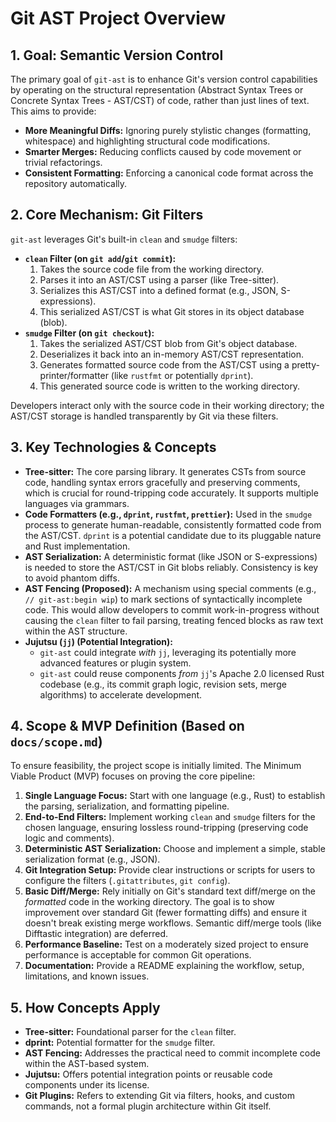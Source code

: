 # Git AST Project Overview

## 1. Goal: Semantic Version Control

The primary goal of `git-ast` is to enhance Git's version control capabilities by operating on the structural representation (Abstract Syntax Trees or Concrete Syntax Trees - AST/CST) of code, rather than just lines of text. This aims to provide:

*   **More Meaningful Diffs:** Ignoring purely stylistic changes (formatting, whitespace) and highlighting structural code modifications.
*   **Smarter Merges:** Reducing conflicts caused by code movement or trivial refactorings.
*   **Consistent Formatting:** Enforcing a canonical code format across the repository automatically.

## 2. Core Mechanism: Git Filters

`git-ast` leverages Git's built-in `clean` and `smudge` filters:

*   **`clean` Filter (on `git add`/`git commit`):**
    1.  Takes the source code file from the working directory.
    2.  Parses it into an AST/CST using a parser (like Tree-sitter).
    3.  Serializes this AST/CST into a defined format (e.g., JSON, S-expressions).
    4.  This serialized AST/CST is what Git stores in its object database (blob).
*   **`smudge` Filter (on `git checkout`):**
    1.  Takes the serialized AST/CST blob from Git's object database.
    2.  Deserializes it back into an in-memory AST/CST representation.
    3.  Generates formatted source code from the AST/CST using a pretty-printer/formatter (like `rustfmt` or potentially `dprint`).
    4.  This generated source code is written to the working directory.

Developers interact only with the source code in their working directory; the AST/CST storage is handled transparently by Git via these filters.

## 3. Key Technologies & Concepts

*   **Tree-sitter:** The core parsing library. It generates CSTs from source code, handling syntax errors gracefully and preserving comments, which is crucial for round-tripping code accurately. It supports multiple languages via grammars.
*   **Code Formatters (e.g., `dprint`, `rustfmt`, `prettier`):** Used in the `smudge` process to generate human-readable, consistently formatted code from the AST/CST. `dprint` is a potential candidate due to its pluggable nature and Rust implementation.
*   **AST Serialization:** A deterministic format (like JSON or S-expressions) is needed to store the AST/CST in Git blobs reliably. Consistency is key to avoid phantom diffs.
*   **AST Fencing (Proposed):** A mechanism using special comments (e.g., `// git-ast:begin wip`) to mark sections of syntactically incomplete code. This would allow developers to commit work-in-progress without causing the `clean` filter to fail parsing, treating fenced blocks as raw text within the AST structure.
*   **Jujutsu (`jj`) (Potential Integration):**
    *   `git-ast` could integrate *with* `jj`, leveraging its potentially more advanced features or plugin system.
    *   `git-ast` could reuse components *from* `jj`'s Apache 2.0 licensed Rust codebase (e.g., its commit graph logic, revision sets, merge algorithms) to accelerate development.

## 4. Scope & MVP Definition (Based on `docs/scope.md`)

To ensure feasibility, the project scope is initially limited. The Minimum Viable Product (MVP) focuses on proving the core pipeline:

1.  **Single Language Focus:** Start with one language (e.g., Rust) to establish the parsing, serialization, and formatting pipeline.
2.  **End-to-End Filters:** Implement working `clean` and `smudge` filters for the chosen language, ensuring lossless round-tripping (preserving code logic and comments).
3.  **Deterministic AST Serialization:** Choose and implement a simple, stable serialization format (e.g., JSON).
4.  **Git Integration Setup:** Provide clear instructions or scripts for users to configure the filters (`.gitattributes`, `git config`).
5.  **Basic Diff/Merge:** Rely initially on Git's standard text diff/merge on the *formatted* code in the working directory. The goal is to show improvement over standard Git (fewer formatting diffs) and ensure it doesn't break existing merge workflows. Semantic diff/merge tools (like Difftastic integration) are deferred.
6.  **Performance Baseline:** Test on a moderately sized project to ensure performance is acceptable for common Git operations.
7.  **Documentation:** Provide a README explaining the workflow, setup, limitations, and known issues.

## 5. How Concepts Apply

*   **Tree-sitter:** Foundational parser for the `clean` filter.
*   **dprint:** Potential formatter for the `smudge` filter.
*   **AST Fencing:** Addresses the practical need to commit incomplete code within the AST-based system.
*   **Jujutsu:** Offers potential integration points or reusable code components under its license.
*   **Git Plugins:** Refers to extending Git via filters, hooks, and custom commands, not a formal plugin architecture within Git itself. 

